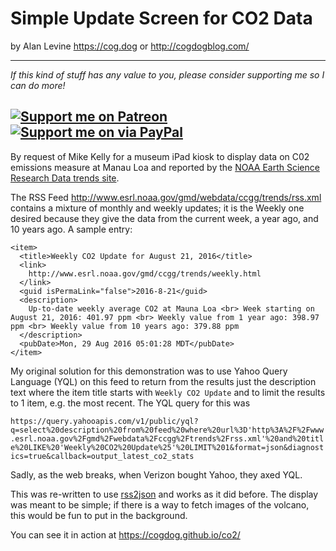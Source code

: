 # Simple Update Screen for CO2 Data

by Alan Levine https://cog.dog or http://cogdogblog.com/

-----
*If this kind of stuff has any value to you, please consider supporting me so I can do more!*

[![Support me on Patreon](http://cogdog.github.io/images/badge-patreon.png)](https://patreon.com/cogdog) [![Support me on via PayPal](http://cogdog.github.io/images/badge-paypal.png)](https://paypal.me/cogdog)
----- 

By request of Mike Kelly for a museum iPad kiosk to display data on C02 emissions measure at Manau Loa and reported by the [NOAA Earth Science Research Data trends site](http://www.esrl.noaa.gov/gmd/ccgg/trends/index.html).

The RSS Feed http://www.esrl.noaa.gov/gmd/webdata/ccgg/trends/rss.xml contains a mixture of monthly and weekly updates; it is the Weekly one desired because they give the data from the current week, a year ago, and 10 years ago. A sample entry:

```
<item>
  <title>Weekly CO2 Update for August 21, 2016</title>
  <link>
    http://www.esrl.noaa.gov/gmd/ccgg/trends/weekly.html
  </link>
  <guid isPermaLink="false">2016-8-21</guid>
  <description>
    Up-to-date weekly average CO2 at Mauna Loa <br> Week starting on August 21, 2016: 401.97 ppm <br> Weekly value from 1 year ago: 398.97 ppm <br> Weekly value from 10 years ago: 379.88 ppm
  </description>
  <pubDate>Mon, 29 Aug 2016 05:01:28 MDT</pubDate>
</item>
```


My original solution for this demonstration was to use Yahoo Query Language (YQL) on this feed to return from the  results just the description text where the item title starts with `Weekly CO2 Update` and to limit the results to 1 item, e.g. the most recent. The YQL query for this was

`https://query.yahooapis.com/v1/public/yql?q=select%20description%20from%20feed%20where%20url%3D'http%3A%2F%2Fwww.esrl.noaa.gov%2Fgmd%2Fwebdata%2Fccgg%2Ftrends%2Frss.xml'%20and%20title%20LIKE%20'Weekly%20CO2%20Update%25'%20LIMIT%201&format=json&diagnostics=true&callback=output_latest_co2_stats`

Sadly, as the web breaks, when Verizon bought Yahoo, they axed YQL.

This was re-written to use [rss2json](https://rss2json.com/) and works as it did before. The display was meant to be simple; if there is a way to fetch images of the volcano, this would be fun to put in the background.


You can see it in action at https://cogdog.github.io/co2/




